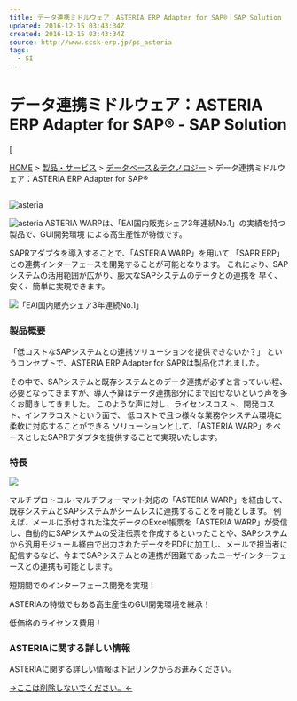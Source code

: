 ```yaml
---
title: データ連携ミドルウェア：ASTERIA ERP Adapter for SAP®｜SAP Solution
updated: 2016-12-15 03:43:34Z
created: 2016-12-15 03:43:34Z
source: http://www.scsk-erp.jp/ps_asteria
tags:
  - SI
---
```


# データ連携ミドルウェア：ASTERIA ERP Adapter for SAP® - SAP Solution

[

[HOME](http://www.scsk-erp.jp/) > [製品・サービス](http://www.scsk-erp.jp/ps_productandservices) > [データベース＆テクノロジー](http://www.scsk-erp.jp/ps_dbandtechnology) > データ連携ミドルウェア：ASTERIA ERP Adapter for SAP®

##

![asteria](../_resources/ebec86548c1a6d80ebfb434132f781db.jpg)

![asteria](../_resources/h2_ps_asteria_text.gif)
ASTERIA WARPは、「EAI国内販売シェア3年連続No.1」の実績を持つ製品で、GUI開発環境 による高生産性が特徴です。

SAPRアダプタを導入することで、「ASTERIA WARP」を用いて 「SAPR ERP」との連携インターフェースを開発することが可能となります。 これにより、SAPシステムの活用範囲が広がり、膨大なSAPシステムのデータとの連携を 早く、安く、簡単に実現できます。

![「EAI国内販売シェア3年連続No.1」](../_resources/644eef54bd5b80a21666a0ab0b5463e7.png)

### 製品概要

「低コストなSAPシステムとの連携ソリューションを提供できないか？」 というコンセプトで、ASTERIA ERP Adapter for SAPRは製品化されました。

その中で、SAPシステムと既存システムとのデータ連携が必ずと言っていい程、必要となってきますが、導入予算はデータ連携部分にまで回せないという声を多くお聞きしてきました。 このような声に対し、ライセンスコスト、開発コスト、インフラコストという面で、 低コストで且つ様々な業務やシステム環境に柔軟に対応することができる ソリューションとして、「ASTERIA WARP」をベースとしたSAPRアダプタを提供することで実現いたします。

### 特長

![](../_resources/fbaa1bcb5caa3ad230f543e4ba71bfb3.jpg)

マルチプロトコル･マルチフォーマット対応の「ASTERIA WARP」を経由して、既存システムとSAPシステムがシームレスに連携することを可能とします。 例えば、メールに添付された注文データのExcel帳票を「ASTERIA WARP」が受信し、自動的にSAPシステムの受注伝票を作成するといったことや、SAPシステムから汎用モジュール経由で出力されたデータをPDFに加工し、メールで担当者に配信するなど、今までSAPシステムとの連携が困難であったユーザインターフェースとの連携も可能とします。

短期間でのインターフェース開発を実現！

ASTERIAの特徴でもある高生産性のGUI開発環境を継承！

低価格のライセンス費用！

### ASTERIAに関する詳しい情報

ASTERIAに関する詳しい情報は下記リンクからお進みください。

[→ここは削除しないでください。←](https://sec.scsk.jp/sap/)